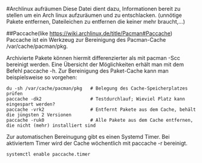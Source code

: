 #Archlinux aufräumen
Diese Datei dient dazu, Informationen bereit zu stellen um ein Arch linux aufzuräumen und zu entschlacken.
(unnötige Pakete entfernen, Dateileichen zu entfernen die keiner mehr braucht,...)

##Paccache(like https://wiki.archlinux.de/title/Pacman#Paccache)
Paccache ist ein Werkzeug zur Bereinigung des Pacman-Cache /var/cache/pacman/pkg.

Archivierte Pakete können hiermit differenzierter als mit pacman -Scc bereinigt werden. Eine Übersicht der Möglichkeiten erhält man mit dem Befehl paccache -h. Zur Bereinigung des Paket-Cache kann man beispielsweise so vorgehen:

    du -sh /var/cache/pacman/pkg   # Belegung des Cache-Speicherplatzes prüfen
    paccache -dk2                  # Testdurchlauf; Wieviel Platz kann eingespart werden?
    paccache -vrk2                 # Entfernt Pakete aus dem Cache, behält die jüngsten 2 Versionen
    paccache -ruk0                 # Alle Pakete aus dem Cache entfernen, die nicht (mehr) installiert sind
Zur automatischen Bereinugung gibt es einen Systemd Timer. Bei aktiviertem Timer wird der Cache wöchentlich mit paccache -r bereinigt.

    systemctl enable paccache.timer
